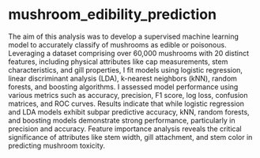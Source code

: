 # mushroom_edibility_prediction

The aim of this analysis was to develop a supervised machine learning model to accurately classify of mushrooms as edible or poisonous. Leveraging a dataset comprising over 60,000 mushrooms with 20 distinct features, including physical attributes like cap measurements, stem characteristics, and gill properties, I fit models using logistic regression, linear discriminant analysis (LDA), k-nearest neighbors (kNN), random forests, and boosting algorithms. I assessed model performance using various metrics such as accuracy, precision, F1 score, log loss, confusion matrices, and ROC curves. Results indicate that while logistic regression and LDA models exhibit subpar predictive accuracy, kNN, random forests, and boosting models demonstrate strong performance, particularly in precision and accuracy. Feature importance analysis reveals the critical significance of attributes like stem width, gill attachment, and stem color in predicting mushroom toxicity.
